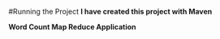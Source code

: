 #Running the Project
**I have created this project with Maven**

**Word Count Map Reduce Application**
